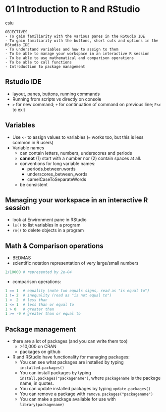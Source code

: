 # 01 Introduction to R and RStudio
csiu  



```
OBJECTIVES
- To gain familiarity with the various panes in the RStudio IDE
- To gain familiarity with the buttons, short cuts and options in the RStudio IDE
- To understand variables and how to assign to them
- To be able to manage your workspace in an interactive R session
- To be able to use mathematical and comparison operations
- To be able to call functions
- Introduction to package management
```

## Rstudio IDE

- layout, panes, buttons, running commands
- Running from scripts vs directly on console
- `>` for new command; `+` for continuation of command on previous line; `Esc` to exit

## Variables

- Use `<-` to assign values to variables (`=` works too, but this is less common in R users)
- Variable names
    - can contain letters, numbers, underscores and periods
    - **cannot** (1) start with a number nor (2) contain spaces at all.
    - conventions for long variable names:
        - periods.between.words
        - underscores_between_words
        - camelCaseToSeparateWords
    - be consistent

## Managing your workspace in an interactive R session

- look at Environment pane in RStudio
- `ls()` to list variables in a program
- `rm()` to delete objects in a program

## Math & Comparison operations

- BEDMAS
- scientific notation representation of very large/small numbers


```r
2/10000 # represented by 2e-04
```

- comparison operations:


```r
1 == 1  # equality (note two equals signs, read as "is equal to")
1 != 2  # inequality (read as "is not equal to")
1 <  2  # less than
1 <= 1  # less than or equal to
1 > 0   # greater than
1 >= -9 # greater than or equal to
```

## Package management

- there are a lot of packages (and you can write them too)
    - \>10,000 on CRAN
    - packages on github
- R and RStudio have functionality for managing packages:
    - You can see what packages are installed by typing `installed.packages()`
    - You can install packages by typing `install.packages("packagename")`, where `packagename` is the package name, in quotes.
    - You can update installed packages by typing `update.packages()`
    - You can remove a package with `remove.packages("packagename")`
    - You can make a package available for use with `library(packagename)`
